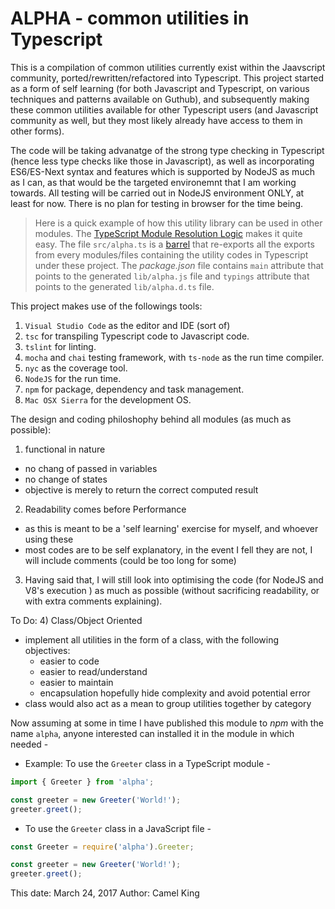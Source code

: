 # ALPHA - common utilities in Typescript

This is a compilation of common utilities currently exist within the Jaavscript community, ported/rewritten/refactored into Typescript. This project started as a form of self learning (for both Javascript and Typescript, on various techniques and patterns available on Guthub), and subsequently making these common utilities available for other Typescript users (and Javascript community as well, but they most likely already have access to them in other forms). 

The code will be taking advanatge of the strong type checking in Typescript (hence less type checks like those in Javascript), as well as incorporating ES6/ES-Next syntax and features which is supported by NodeJS as much as I can, as that would be the targeted environemnt that I am working towards. All testing will be carried out in NodeJS environment ONLY, at least for now. There is no plan for testing in browser for the time being. 

> Here is a quick example of how this utility library can be used in other modules. The [TypeScript Module Resolution Logic](https://www.typescriptlang.org/docs/handbook/module-resolution.html) makes it quite easy. The file `src/alpha.ts` is a [barrel](https://basarat.gitbooks.io/typescript/content/docs/tips/barrel.html) that re-exports all the exports from every modules/files containing the utility codes in Typescript under these project. The _package.json_ file contains `main` attribute that points to the generated `lib/alpha.js` file and `typings` attribute that points to the generated `lib/alpha.d.ts` file.

This project makes use of the followings tools:
1) `Visual Studio Code` as the editor and IDE (sort of)
2) `tsc` for transpiling Typescript code to Javascript code.
3) `tslint` for linting.
4) `mocha` and `chai` testing framework, with `ts-node` as the run time compiler.
5) `nyc` as the coverage tool.
6) `NodeJS` for the run time.
7) `npm` for package, dependency and task management.
8) `Mac OSX Sierra` for the development OS.

The design and coding philoshophy behind all modules (as much as possible):
1) functional in nature
  - no chang of passed in variables
  - no change of states
  - objective is merely to return the correct computed result
2) Readability comes before Performance 
  - as this is meant to be a 'self learning' exercise for myself, and whoever using these
  - most codes are to be self explanatory, in the event I fell they are not, I will include comments (could be too long for some)
3) Having said that, I will still look into optimising the code (for NodeJS and V8's execution ) as much as possible (without sacrificing readability, or with extra comments explaining).

To Do:
4) Class/Object Oriented
  - implement all utilities in the form of a class, with the following objectives:
    - easier to code
    - easier to read/understand
    - easier to maintain
    - encapsulation hopefully hide complexity and avoid potential error
  - class would also act as a mean to group utilities together by category

Now assuming at some in time I have published this module to _npm_ with the name `alpha`, anyone interested can installed it in the module in which needed -

- Example: To use the `Greeter` class in a TypeScript module -

```ts
import { Greeter } from 'alpha';

const greeter = new Greeter('World!');
greeter.greet();
```

- To use the `Greeter` class in a JavaScript file -

```js
const Greeter = require('alpha').Greeter;

const greeter = new Greeter('World!');
greeter.greet();
```

This date: March 24, 2017
Author: Camel King
